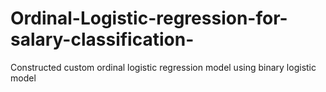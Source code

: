 # Ordinal-Logistic-regression-for-salary-classification-
Constructed custom ordinal logistic regression model using binary logistic model
